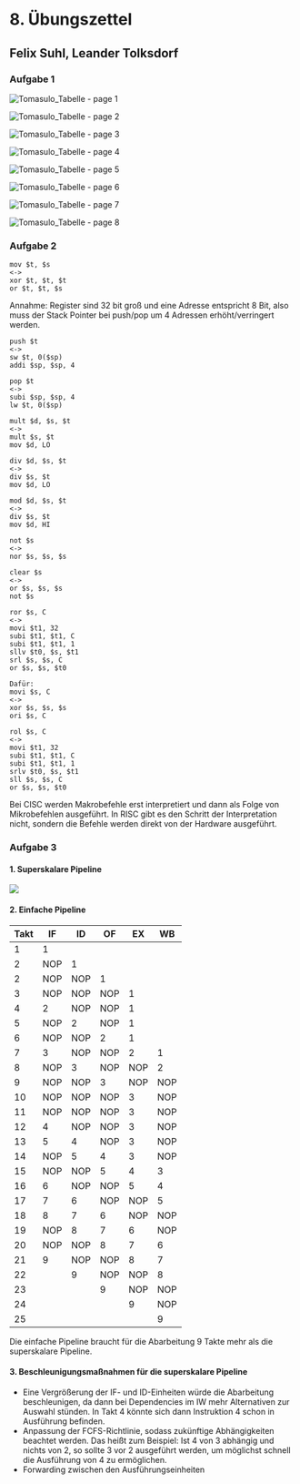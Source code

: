 # 8. Übungszettel

## Felix Suhl, Leander Tolksdorf

### Aufgabe 1

![Tomasulo_Tabelle - page 1](Tomasulo_Tabelle/tomasulo_01.png)

![Tomasulo_Tabelle - page 2](Tomasulo_Tabelle/tomasulo_02.png)

![Tomasulo_Tabelle - page 3](Tomasulo_Tabelle/tomasulo_03.png)

![Tomasulo_Tabelle - page 4](Tomasulo_Tabelle/tomasulo_04.png)

![Tomasulo_Tabelle - page 5](Tomasulo_Tabelle/tomasulo_05.png)

![Tomasulo_Tabelle - page 6](Tomasulo_Tabelle/tomasulo_06.png)

![Tomasulo_Tabelle - page 7](Tomasulo_Tabelle/tomasulo_07.png)

![Tomasulo_Tabelle - page 8](Tomasulo_Tabelle/tomasulo_08.png)

### Aufgabe 2

```assembly
mov $t, $s
<->
xor $t, $t, $t
or $t, $t, $s
```

Annahme: Register sind 32 bit groß und eine Adresse entspricht 8 Bit, also muss der Stack Pointer bei push/pop um 4 Adressen erhöht/verringert werden.

```assembly
push $t
<->
sw $t, 0($sp)
addi $sp, $sp, 4
```

```assembly
pop $t
<->
subi $sp, $sp, 4
lw $t, 0($sp)
```

```assembly
mult $d, $s, $t
<->
mult $s, $t
mov $d, LO
```

```assembly
div $d, $s, $t
<->
div $s, $t
mov $d, LO
```

```assembly
mod $d, $s, $t
<->
div $s, $t
mov $d, HI
```

```assembly
not $s
<->
nor $s, $s, $s
```

```assembly
clear $s
<->
or $s, $s, $s
not $s
```

```assembly
ror $s, C
<->
movi $t1, 32
subi $t1, $t1, C
subi $t1, $t1, 1
sllv $t0, $s, $t1
srl $s, $s, C
or $s, $s, $t0

Dafür:
movi $s, C
<->
xor $s, $s, $s
ori $s, C
```

```assembly
rol $s, C
<->
movi $t1, 32
subi $t1, $t1, C
subi $t1, $t1, 1
srlv $t0, $s, $t1
sll $s, $s, C
or $s, $s, $t0
```

Bei CISC werden Makrobefehle erst interpretiert und dann als Folge von Mikrobefehlen ausgeführt. In RISC gibt es den Schritt der Interpretation nicht, sondern die Befehle werden direkt von der Hardware ausgeführt. 

### Aufgabe 3

#### 1. Superskalare Pipeline

![](superskalar.png)

#### 2. Einfache Pipeline

| Takt | IF   | ID   | OF   | EX   | WB   |
| ---- | ---- | ---- | ---- | ---- | ---- |
| 1    | 1    |      |      |      |      |
| 2    | NOP     | 1    |      |      |      |
| 2    | NOP     |NOP      | 1    |      |      |
| 3    | NOP     | NOP     | NOP     | 1    |      |
| 4    | 2    | NOP     | NOP     | 1    |      |
| 5    | NOP     | 2    | NOP     | 1    |      |
| 6    |  NOP    | NOP     | 2    | 1    |      |
| 7    | 3    | NOP     | NOP     | 2    | 1    |
| 8    |  NOP    | 3    |  NOP    |  NOP    | 2    |
| 9    |  NOP    | NOP     | 3    | NOP     | NOP     |
| 10   |  NOP    | NOP     | NOP     | 3    | NOP     |
| 11   |  NOP    | NOP     | NOP     | 3    |  NOP    |
| 12   | 4    | NOP     | NOP     | 3    | NOP     |
| 13   | 5    | 4    | NOP     | 3    | NOP     |
| 14   | NOP     | 5    | 4    | 3    |NOP      |
| 15   | NOP     | NOP     | 5    | 4    | 3    |
| 16   | 6    | NOP     | NOP     | 5    | 4    |
| 17   | 7    | 6    | NOP     | NOP     | 5    |
| 18   | 8    | 7    | 6    |  NOP    |  NOP    |
| 19   | NOP     | 8    | 7    | 6    | NOP     |
| 20   | NOP     | NOP     | 8    | 7    | 6    |
| 21   | 9    | NOP     | NOP     | 8    | 7    |
| 22   |      | 9    |  NOP    |  NOP    | 8    |
| 23   |      |      | 9    |  NOP    |  NOP    |
| 24 |      |      |      | 9    |  NOP    |
| 25 |      |      |      |      | 9    |

Die einfache Pipeline braucht für die Abarbeitung 9 Takte mehr als die superskalare Pipeline.

#### 3. Beschleunigungsmaßnahmen für die superskalare Pipeline

- Eine Vergrößerung der IF- und ID-Einheiten würde die Abarbeitung beschleunigen, da dann bei Dependencies im IW mehr Alternativen zur Auswahl stünden. In Takt 4 könnte sich dann Instruktion 4 schon in Ausführung befinden.
- Anpassung der FCFS-Richtlinie, sodass zukünftige Abhängigkeiten beachtet werden. Das heißt zum Beispiel: Ist 4 von 3 abhängig und nichts von 2, so sollte 3 vor 2 ausgeführt werden, um möglichst schnell die Ausführung von 4 zu ermöglichen.
- Forwarding zwischen den Ausführungseinheiten
